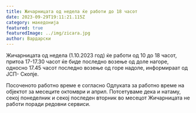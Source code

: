 ```yaml
---
title: Жичарницата од недела ќе работи до 18 часот
date: 2023-09-29T19:11:21.115Z
category: македонија
featured: true
featuredImage: ../img/zicara.jpg
author: Вардарски
---
```

<!--StartFragment-->

Жичарницата од недела (1.10.2023 год) ќе работи од 10 до 18 часот, притоа 17-17.30 часот ќе биде последно возење од доле нагоре, односно 17.45 часот последно возење од горе надоле, информираат од ЈСП- Скопје.

Посоченото работно време е согласно Одлуката за работно време на објектот за месеците октомври и април. Потсетуваме дека и натаму, секој понеделник и секој последен вторник во месецот Жичарницата не работи поради редовни сервиси.

<!--EndFragment-->